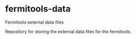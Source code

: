 # fermitools-data
Fermitools external data files

Repository for storing the external data files for the fermitools.
